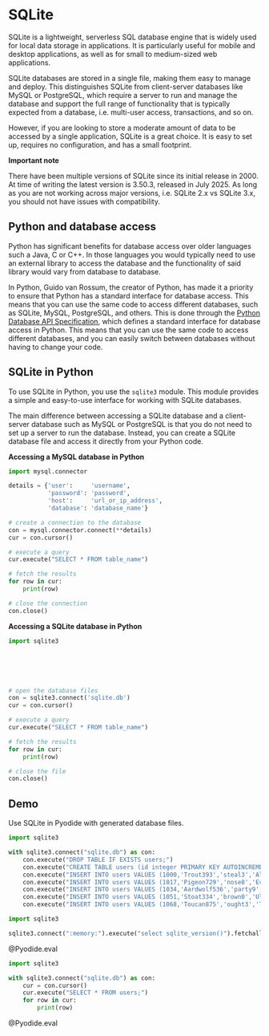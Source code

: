 <!--
module_id: sqlite
author: David Croft
email: david.croft@warwick.ac.uk
version: 0.0.1
current_version_description: a
module_type: standard
language: en
narrator: US English Male
mode: Textbook
title: SQLite

comment:  a

long_description: a

estimated_time_in_minutes: ?

@pre_reqs
Experience working with rectangular data (data in rows and columns) is required, as is some exposure to the idea of SQL and its use of tables with rows and columns.  No experience writing SQL code is expected or required for this module.  If you would like a code-free overview to SQL we recommend our module [Demystifying SQL](https://liascript.github.io/course/?https://raw.githubusercontent.com/arcus/education_modules/main/demystifying_sql/demystifying_sql.md#1).
@end

@learning_objectives  
- Use SELECT, FROM, and WHERE to do a basic query on a SQL table
- Use IS NULL and IS NOT NULL operators to work with empty values
- Explain the use of DISTINCT and how it can be useful
- Use AS and ORDER BY to change how query results appear
- Explain why the LIMIT keyword can be useful
@end

good_first_module: false
data_domain: ehr
data_task: data_wrangling
collection: learn_to_code
coding_required: true
coding_level: basic
coding_language: sql
sequence_name: sql

@version_history
Previous versions: 
@end

import: ../module_templates/macros.md
import: ../module_templates/macros_sql.md
import: https://raw.githubusercontent.com/LiaTemplates/Pyodide/master/README.md
import: https://github.com/LiaScript/CodeRunner/blob/master/README.md


@create_sqlite_db
```python
with open("sqlite.db", "w") as f:
    f.write("Wibble")
```
@Pyodide.exec
@end

@style
.flex-container {
    display: flex;
    flex-wrap: wrap; /* Allows the items to wrap as needed */
    align-items: stretch;
    gap: 20px; /* Adds both horizontal and vertical spacing between items */
}

.flex-child { 
    flex: 1;
    margin-right: 20px; /* Adds space between the columns */
}

@media (max-width: 600px) {
    .flex-child {
        flex: 100%; /* Makes the child divs take up the full width on slim devices */
        margin-right: 0; /* Removes the right margin */
    }
}
@end


-->

# SQLite

SQLite is a lightweight, serverless SQL database engine that is widely used for local data storage in applications. It is particularly useful for mobile and desktop applications, as well as for small to medium-sized web applications. 

SQLite databases are stored in a single file, making them easy to manage and deploy.
This distinguishes SQLite from client-server databases like MySQL or PostgreSQL, which require a server to run and manage the database and support the full range of functionality that is typically expected from a database, i.e. multi-user access, transactions, and so on.

However, if you are looking to store a moderate amount of data to be accessed by a single application, SQLite is a great choice. It is easy to set up, requires no configuration, and has a small footprint.

<div class = "important">
<b style="color: rgb(var(--color-highlight));">Important note</b><br>

There have been multiple versions of SQLite since its initial release in 2000. 
At time of writing the latest version is 3.50.3, released in July 2025.
As long as you are not working across major versions, i.e. SQLite 2.x vs SQLite 3.x, you should not have issues with compatibility.

</div>

## Python and database access

Python has significant benefits for database access over older languages such a Java, C or C++.
In those languages you would typically need to use an external library to access the database and the functionality of said library would vary from database to database.

In Python, Guido van Rossum, the creator of Python, has made it a priority to ensure that Python has a standard interface for database access. This means that you can use the same code to access different databases, such as SQLite, MySQL, PostgreSQL, and others.
This is done through the [Python Database API Specification](https://www.python.org/dev/peps/pep-0249/), which defines a standard interface for database access in Python. This means that you can use the same code to access different databases, and you can easily switch between databases without having to change your code.


## SQLite in Python

To use SQLite in Python, you use the `sqlite3` module. 
This module provides a simple and easy-to-use interface for working with SQLite databases.

The main difference between accessing a SQLite database and a client-server database such as MySQL or PostgreSQL is that you do not need to set up a server to run the database. Instead, you can create a SQLite database file and access it directly from your Python code.

<section class="flex-container">

<div class="flex-child" style="min-width: 300px;">

**Accessing a MySQL database in Python**

```python
import mysql.connector

details = {'user':     'username', 
           'password': 'password', 
           'host':     'url_or_ip_address', 
           'database': 'database_name'}

# create a connection to the database
con = mysql.connector.connect(**details)
cur = con.cursor()

# execute a query
cur.execute("SELECT * FROM table_name")

# fetch the results
for row in cur:
    print(row)

# close the connection
con.close()
```

</div>

<div class="flex-child" style="min-width: 300px;">

**Accessing a SQLite database in Python**

```python
import sqlite3






# open the database files
con = sqlite3.connect('sqlite.db')
cur = con.cursor()

# execute a query
cur.execute("SELECT * FROM table_name")

# fetch the results
for row in cur:
    print(row)

# close the file
con.close()
```

</div>

</section>






## Demo 

Use SQLite in Pyodide with generated database files.


``` python @Pyodide.exec
import sqlite3

with sqlite3.connect("sqlite.db") as con:
    con.execute("DROP TABLE IF EXISTS users;")
    con.execute("CREATE TABLE users (id integer PRIMARY KEY AUTOINCREMENT, username text, password text, firstname text, lastname text, address text, city text, county text, postal text, phone text, email text);")
    con.execute("INSERT INTO users VALUES (1000,'Trout393','steal3','Aleshia','Tomkiewicz','14 Taylor St','St. Stephens Ward','Kent','CT2 7PP','01835-703597','atomkiewicz@hotmail.com');")
    con.execute("INSERT INTO users VALUES (1017,'Pigeon729','nose8','Evan','Zigomalas','5 Binney St','Abbey Ward','Buckinghamshire','HP11 2AX','01937-864715','evan.zigomalas@gmail.com');")
    con.execute("INSERT INTO users VALUES (1034,'Aardwolf536','party9','France','Andrade','8 Moor Place','East Southbourne and Tuckton W','Bournemouth','BH6 3BE','01347-368222','france.andrade@hotmail.com');")
    con.execute("INSERT INTO users VALUES (1051,'Stoat334','brown0','Ulysses','Mcwalters','505 Exeter Rd','Hawerby cum Beesby','Lincolnshire','DN36 5RP','01912-771311','ulysses@hotmail.com');")
    con.execute("INSERT INTO users VALUES (1068,'Toucan875','ought3','Tyisha','Veness','5396 Forth Street','Greets Green and Lyng Ward','West Midlands','B70 9DT','01547-429341','tyisha.veness@hotmail.com');")
```



``` python
import sqlite3

sqlite3.connect(":memory:").execute("select sqlite_version()").fetchall()
```
@Pyodide.eval




``` python
import sqlite3

with sqlite3.connect("sqlite.db") as con:
    cur = con.cursor()
    cur.execute("SELECT * FROM users;")
    for row in cur:
        print(row)
```
@Pyodide.eval



